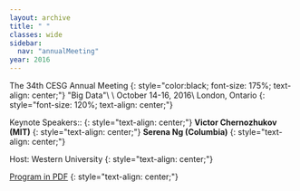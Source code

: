 ```yaml
---
layout: archive
title: " "
classes: wide
sidebar:
  nav: "annualMeeting"
year: 2016
---
```

The 34th CESG Annual Meeting
{: style="color:black; font-size: 175%; text-align: center;"}
"Big Data"\\
\\
October 14-16, 2016\\
London, Ontario
{: style="font-size: 120%; text-align: center;"}

 Keynote Speakers:: 
{: style="text-align: center;"}
**Victor Chernozhukov (MIT)**
{: style="text-align: center;"}
**Serena Ng (Columbia)** 
{: style="text-align: center;"}

Host: Western University 
{: style="text-align: center;"}

[Program in PDF](/assets/pdf/cesg-program-2016.pdf)
{: style="text-align: center;"}

